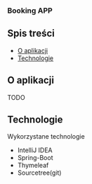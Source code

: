 ### Booking APP
## Spis treści
* [O aplikacji](#o-aplikacji)
* [Technologie](#technologie)

## O aplikacji
TODO
	
## Technologie
Wykorzystane technologie
* IntelliJ IDEA
* Spring-Boot
* Thymeleaf
* Sourcetree(git)

  
 
  
  
 
  
